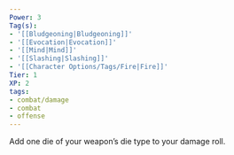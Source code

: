 ```yaml
---
Power: 3
Tag(s):
- '[[Bludgeoning|Bludgeoning]]'
- '[[Evocation|Evocation]]'
- '[[Mind|Mind]]'
- '[[Slashing|Slashing]]'
- '[[Character Options/Tags/Fire|Fire]]'
Tier: 1
XP: 2
tags:
- combat/damage
- combat
- offense
---
```


Add one die of your weapon’s die type to your damage roll.